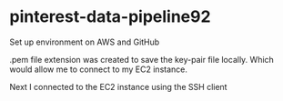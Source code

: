 # pinterest-data-pipeline92

Set up environment on AWS and GitHub 

.pem file extension was created to save the key-pair file locally. Which would allow me to connect to my EC2 instance.

Next I connected to the EC2 instance using the SSH client
